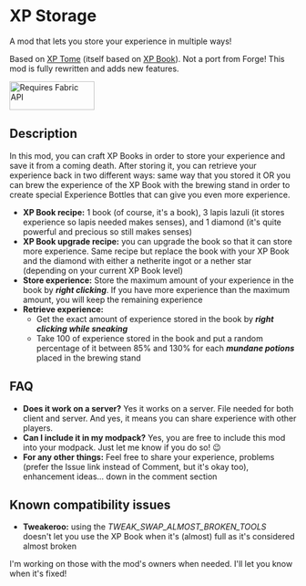 # XP Storage

A mod that lets you store your experience in multiple ways!

Based on [XP Tome](https://www.curseforge.com/minecraft/mc-mods/xp-tome) (itself based on 
[XP Book](https://www.curseforge.com/minecraft/mc-mods/xp-book)). Not a port from Forge! This mod is fully rewritten 
and adds new features.

<img src="https://i.imgur.com/Ol1Tcf8.png"
  alt="Requires Fabric API"
  width="149" height="50" />

## Description

In this mod, you can craft XP Books in order to store your experience and save it from a coming death. After storing 
it, you can retrieve your experience back in two different ways: same way that you stored it OR you can brew the 
experience of the XP Book with the brewing stand in order to create special Experience Bottles that can give you even 
more experience.

* **XP Book recipe:** 1 book (of course, it's a book), 3 lapis lazuli (it stores experience so lapis needed makes senses),
  and 1 diamond (it's quite powerful and precious so still makes senses)
* **XP Book upgrade recipe:** you can upgrade the book so that it can store more experience. Same recipe but replace the 
  book with your XP Book and the diamond with either a netherite ingot or a nether star (depending on your current XP 
  Book level)
* **Store experience:** Store the maximum amount of your experience in the book by ***right clicking***. If you have 
  more experience than the maximum amount, you will keep the remaining experience
* **Retrieve experience:** 
  * Get the exact amount of experience stored in the book by ***right clicking while sneaking***
  * Take 100 of experience stored in the book and put a random percentage of it between 85% and 130% for each 
    ***mundane potions*** placed in the brewing stand

## FAQ

* **Does it work on a server?** Yes it works on a server. File needed for both client and server. And yes, it means you 
  can share experience with other players.
* **Can I include it in my modpack?** Yes, you are free to include this mod into your modpack. Just let me know if you 
  do so! 😉
* **For any other things:** Feel free to share your experience, problems (prefer the Issue link instead of Comment, but 
  it's okay too), enhancement ideas... down in the comment section

## Known compatibility issues

* **Tweakeroo:** using the *TWEAK_SWAP_ALMOST_BROKEN_TOOLS* doesn't let you use the XP Book when it's (almost) full as 
  it's considered almost broken

I'm working on those with the mod's owners when needed. I'll let you know when it's fixed!
